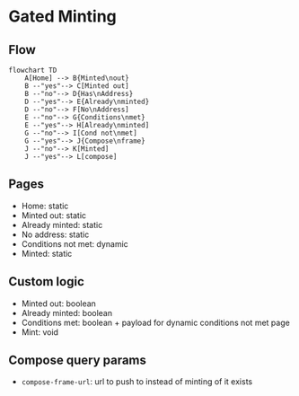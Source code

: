 # Gated Minting

## Flow
```mermaid
flowchart TD
    A[Home] --> B{Minted\nout} 
    B --"yes"--> C[Minted out]
    B --"no"--> D{Has\nAddress}
    D --"yes"--> E{Already\nminted}
    D --"no"--> F[No\nAddress]
    E --"no"--> G{Conditions\nmet}
    E --"yes"--> H[Already\nminted]
    G --"no"--> I[Cond not\nmet]
    G --"yes"--> J{Compose\nframe}
    J --"no"--> K[Minted]
    J --"yes"--> L[compose]
```

## Pages
- Home: static
- Minted out: static
- Already minted: static
- No address: static
- Conditions not met: dynamic
- Minted: static

## Custom logic
- Minted out: boolean
- Already minted: boolean
- Conditions met: boolean + payload for dynamic conditions not met page
- Mint: void 

## Compose query params
* `compose-frame-url`: url to push to instead of minting of it exists
